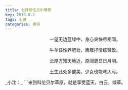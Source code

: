```yaml
---
title: 七律呼伦贝尔草原
key: 2019.8.2
tags: 七律
categories: 律诗
---
```


<p align="center">一望无边蓝绿中，身心爽快尽相同。
</p>
<p align="center">牛羊任性养肥壮，鹰雁抒情练轻盈。
</p>
<p align="center">云厚方知天地近，原阔更显日月明。
</p>
<p align="center">土生此处多健美，少女也能弯大弓。
</p>
_小注：_
```来到科伦贝尔草原，就是享受蓝天，白云，绿草。

```
